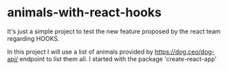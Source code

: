 # animals-with-react-hooks
It's just a simple project to test the new feature proposed by the react team regarding HOOKS.

In this project I will use a list of animals provided by https://dog.ceo/dog-api/ endpoint to list them all. I started with the package 'create-react-app'